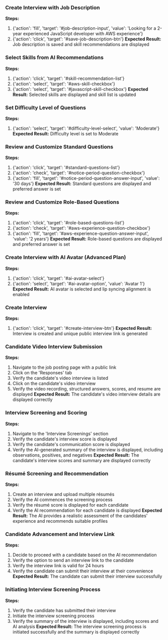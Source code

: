 ### Create Interview with Job Description
**Steps:**
1. {'action': 'fill', 'target': '#job-description-input', 'value': 'Looking for a 2-year experienced JavaScript developer with AWS experience'}
2. {'action': 'click', 'target': '#save-job-description-btn'}
**Expected Result:** Job description is saved and skill recommendations are displayed

### Select Skills from AI Recommendations
**Steps:**
1. {'action': 'click', 'target': '#skill-recommendation-list'}
2. {'action': 'select', 'target': '#aws-skill-checkbox'}
3. {'action': 'select', 'target': '#javascript-skill-checkbox'}
**Expected Result:** Selected skills are displayed and skill list is updated

### Set Difficulty Level of Questions
**Steps:**
1. {'action': 'select', 'target': '#difficulty-level-select', 'value': 'Moderate'}
**Expected Result:** Difficulty level is set to Moderate

### Review and Customize Standard Questions
**Steps:**
1. {'action': 'click', 'target': '#standard-questions-list'}
2. {'action': 'check', 'target': '#notice-period-question-checkbox'}
3. {'action': 'fill', 'target': '#notice-period-question-answer-input', 'value': '30 days'}
**Expected Result:** Standard questions are displayed and preferred answer is set

### Review and Customize Role-Based Questions
**Steps:**
1. {'action': 'click', 'target': '#role-based-questions-list'}
2. {'action': 'check', 'target': '#aws-experience-question-checkbox'}
3. {'action': 'fill', 'target': '#aws-experience-question-answer-input', 'value': '2 years'}
**Expected Result:** Role-based questions are displayed and preferred answer is set

### Create Interview with AI Avatar (Advanced Plan)
**Steps:**
1. {'action': 'click', 'target': '#ai-avatar-select'}
2. {'action': 'select', 'target': '#ai-avatar-option', 'value': 'Avatar 1'}
**Expected Result:** AI avatar is selected and lip syncing alignment is enabled

### Create Interview
**Steps:**
1. {'action': 'click', 'target': '#create-interview-btn'}
**Expected Result:** Interview is created and unique public interview link is generated

### Candidate Video Interview Submission
**Steps:**
1. Navigate to the job posting page with a public link
2. Click on the 'Responses' tab
3. Verify the candidate's video interview is listed
4. Click on the candidate's video interview
5. Verify the video recording, structured answers, scores, and resume are displayed
**Expected Result:** The candidate's video interview details are displayed correctly

### Interview Screening and Scoring
**Steps:**
1. Navigate to the 'Interview Screenings' section
2. Verify the candidate's interview score is displayed
3. Verify the candidate's communication score is displayed
4. Verify the AI-generated summary of the interview is displayed, including observations, positives, and negatives
**Expected Result:** The candidate's interview scores and summary are displayed correctly

### Résumé Screening and Recommendation
**Steps:**
1. Create an interview and upload multiple résumés
2. Verify the AI commences the screening process
3. Verify the résumé score is displayed for each candidate
4. Verify the AI recommendation for each candidate is displayed
**Expected Result:** The AI provides a realistic assessment of the candidates' experience and recommends suitable profiles

### Candidate Advancement and Interview Link
**Steps:**
1. Decide to proceed with a candidate based on the AI recommendation
2. Verify the option to send an interview link to the candidate
3. Verify the interview link is valid for 24 hours
4. Verify the candidate can submit their interview at their convenience
**Expected Result:** The candidate can submit their interview successfully

### Initiating Interview Screening Process
**Steps:**
1. Verify the candidate has submitted their interview
2. Initiate the interview screening process
3. Verify the summary of the interview is displayed, including scores and AI analysis
**Expected Result:** The interview screening process is initiated successfully and the summary is displayed correctly

